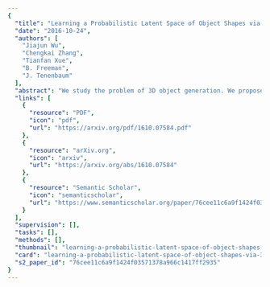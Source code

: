 ```yaml
---
{
  "title": "Learning a Probabilistic Latent Space of Object Shapes via 3D Generative-Adversarial Modeling",
  "date": "2016-10-24",
  "authors": [
    "Jiajun Wu",
    "Chengkai Zhang",
    "Tianfan Xue",
    "B. Freeman",
    "J. Tenenbaum"
  ],
  "abstract": "We study the problem of 3D object generation. We propose a novel framework, namely 3D Generative Adversarial Network (3D-GAN), which generates 3D objects from a probabilistic space by leveraging recent advances in volumetric convolutional networks and generative adversarial nets. The benefits of our model are three-fold: first, the use of an adversarial criterion, instead of traditional heuristic criteria, enables the generator to capture object structure implicitly and to synthesize high-quality 3D objects; second, the generator establishes a mapping from a low-dimensional probabilistic space to the space of 3D objects, so that we can sample objects without a reference image or CAD models, and explore the 3D object manifold; third, the adversarial discriminator provides a powerful 3D shape descriptor which, learned without supervision, has wide applications in 3D object recognition. Experiments demonstrate that our method generates high-quality 3D objects, and our unsupervisedly learned features achieve impressive performance on 3D object recognition, comparable with those of supervised learning methods.",
  "links": [
    {
      "resource": "PDF",
      "icon": "pdf",
      "url": "https://arxiv.org/pdf/1610.07584.pdf"
    },
    {
      "resource": "arXiv.org",
      "icon": "arxiv",
      "url": "https://arxiv.org/abs/1610.07584"
    },
    {
      "resource": "Semantic Scholar",
      "icon": "semanticscholar",
      "url": "https://www.semanticscholar.org/paper/76cee11c6a9f1424f03571378a966c1417ff2935"
    }
  ],
  "supervision": [],
  "tasks": [],
  "methods": [],
  "thumbnail": "learning-a-probabilistic-latent-space-of-object-shapes-via-3d-generative-adversarial-modeling-thumb.jpg",
  "card": "learning-a-probabilistic-latent-space-of-object-shapes-via-3d-generative-adversarial-modeling-card.jpg",
  "s2_paper_id": "76cee11c6a9f1424f03571378a966c1417ff2935"
}
---
```


